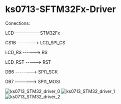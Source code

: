 # ks0713-SFTM32Fx-Driver
Conections:

LCD-------------STM32Fx

CS1B -------->  LCD_SPI_CS

LCD_RS ------>  RS

LCD_RST ----->  RST

DB6  -------->  SPI1_SCK

DB7  -------->  SPI1_MOSI


![ks0713_STM32_driver_0](https://github.com/user-attachments/assets/99bc6a78-47c2-4dcd-8f6c-fd23e6d04612)
![ks0713_STM32_driver_1](https://github.com/user-attachments/assets/ce207072-6a69-44ae-8f35-21d8c4fb89d1)
![ks0713_STM32_driver_2](https://github.com/user-attachments/assets/35a97791-25d3-4e07-8d59-e0464c4c0460)
